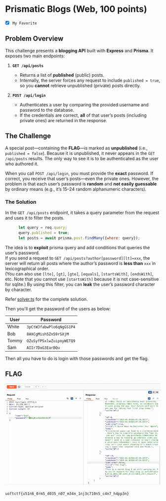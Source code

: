 # Prismatic Blogs (Web, 100 points)

- [x] `My Favorite`

## Problem Overview

This challenge presents a **blogging API** built with **Express** and **Prisma**. It exposes two main endpoints:

1. **`GET /api/posts`**  
   - Returns a list of **published** (public) posts.
   - Internally, the server forces any request to include `published = true`, so you **cannot** retrieve unpublished (private) posts directly.

2. **`POST /api/login`**  
   - Authenticates a user by comparing the provided username and password to the database.
   - If the credentials are correct, **all** of that user’s posts (including private ones) are returned in the response.

## The Challenge
A special post—containing the **FLAG**—is marked as **unpublished** (i.e., `published = false`). Because it is unpublished, it never appears in the `GET /api/posts` results. The only way to see it is to be authenticated as the user who authored it.

When you call `POST /api/login`, you must provide the **exact** password. If correct, you receive that user’s posts—even the private ones. However, the problem is that each user’s password is **random** and **not easily guessable** by ordinary means (e.g., it’s 15–24 random alphanumeric characters).

### The Solution

In the `GET /api/posts` endpoint, it takes a query parameter from the request and uses it to filter the posts.

```javascript
      let query = req.query;
      query.published = true;
      let posts = await prisma.post.findMany({where: query});
```

The idea is to **exploit** prisma query and add conditions that queries the user’s password.   
If you send a request to `GET /api/posts?author[password][lt]=xxx`, the server will return all posts where the author’s password is **less than** `xxx` in lexicographical order.   
(You can also use `[lte]`, `[gt]`, `[gte]`, `[equals]`, `[startsWith]`, `[endsWith]`, etc. Note that you cannot use `[startsWith]` because it is not case-sensitive for sqlite.)
By using this filter, you can **leak** the user’s password character by character.

Refer [solver.ts](./solution/solver.ts) for the complete solution.

Then you'll get the password of the users as below:

| User  | Password                 |
|-------|--------------------------|
| White | `3pCtWJfabwPlo6qNgGS1P4` |
| Bob   | `8AXCgMish5Zn59rSXjM`    |
| Tommy | `OZuSyfPSxlwZuipoyWETQ9` |
| Sam   | `AIIr7DxG3EarBQu`        |

Then all you have to do is login with those passwords and get the flag.

## FLAG

![Burp Screenshot](./solution/burp-prismatic-blogs.jpg)

`uoftctf{u51n6_0rm5_d035_n07_m34n_1nj3c710n5_c4n7_h4pp3n}`

